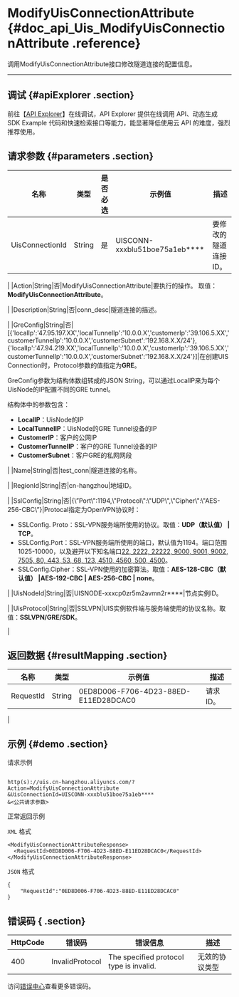 # ModifyUisConnectionAttribute {#doc_api_Uis_ModifyUisConnectionAttribute .reference}

调用ModifyUisConnectionAttribute接口修改隧道连接的配置信息。

 **** 

## 调试 {#apiExplorer .section}

前往【[API Explorer](https://api.aliyun.com/#product=Uis&api=ModifyUisConnectionAttribute)】在线调试，API Explorer 提供在线调用 API、动态生成 SDK Example 代码和快速检索接口等能力，能显著降低使用云 API 的难度，强烈推荐使用。

## 请求参数 {#parameters .section}

|名称|类型|是否必选|示例值|描述|
|--|--|----|---|--|
|UisConnectionId|String|是|UISCONN-xxxblu51boe75a1eb\*\*\*\*|要修改的隧道连接ID。

 |
|Action|String|否|ModifyUisConnectionAttribute|要执行的操作。 取值：**ModifyUisConnectionAttribute**。

 |
|Description|String|否|conn\_desc|隧道连接的描述。

 |
|GreConfig|String|否|\[\{'localIp':'47.95.197.XX','localTunnelIp':'10.0.0.X','customerIp':'39.106.5.XX','customerTunnelIp':'10.0.0.X','customerSubnet':'192.168.X.X/24'\},\{'localIp':'47.94.219.XX','localTunnelIp':'10.0.0.X','customerIp':'39.106.5.XX','customerTunnelIp':'10.0.0.X','customerSubnet':'192.168.X.X/24'\}\]|在创建UIS Connection时，Protocol参数的值指定为**GRE**。

 GreConfig参数为结构体数组转成的JSON String，可以通过LocalIP来为每个UisNode的IP配置不同的GRE tunnel。

 结构体中的参数包含：

 -   **LocalIP**：UisNode的IP
-   **LocalTunnelIP**：UisNode的GRE Tunnel设备的IP
-   **CustomerIP**：客户的公网IP
-   **CustomerTunnelIP**：客户的GRE Tunnel设备的IP
-   **CustomerSubnet**：客户GRE的私网网段

 |
|Name|String|否|test\_conn|隧道连接的名称。

 |
|RegionId|String|否|cn-hangzhou|地域ID。

 |
|SslConfig|String|否|\{\\”Port\\":1194,\\"Protocol\\":\\"UDP\\",\\"Cipher\\":\\"AES-256-CBC\\”\}|Protocal指定为OpenVPN协议时：

 -   SSLConfig. Proto：SSL-VPN服务端所使用的协议。取值：**UDP（默认值） | TCP**。
-   SSLConfig.Port：SSL-VPN服务端所使用的端口，默认值为1194。端口范围1025-10000，以及避开以下知名端口[22, 2222, 22222, 9000, 9001, 9002, 7505, 80, 443, 53, 68, 123, 4510, 4560, 500, 4500](url)。
-   SSLConfig.Cipher：SSL-VPN使用的加密算法。取值：**AES-128-CBC（默认值） |AES-192-CBC | AES-256-CBC | none**。

 |
|UisNodeId|String|否|UISNODE-xxxcp0zr5m2avmn2r\*\*\*\*|节点实例ID。

 |
|UisProtocol|String|否|SSLVPN|UIS实例软件端与服务端使用的协议名称。取值：**SSLVPN/GRE/SDK**。

 |

## 返回数据 {#resultMapping .section}

|名称|类型|示例值|描述|
|--|--|---|--|
|RequestId|String|0ED8D006-F706-4D23-88ED-E11ED28DCAC0|请求ID。

 |

## 示例 {#demo .section}

请求示例

``` {#request_demo}

http(s)://uis.cn-hangzhou.aliyuncs.com/?Action=ModifyUisConnectionAttribute
&UisConnectionId=UISCONN-xxxblu51boe75a1eb****
&<公共请求参数>

```

正常返回示例

`XML` 格式

``` {#xml_return_success_demo}
<ModifyUisConnectionAttributeResponse>
  <RequestId>0ED8D006-F706-4D23-88ED-E11ED28DCAC0</RequestId>
</ModifyUisConnectionAttributeResponse>

```

`JSON` 格式

``` {#json_return_success_demo}
{
	"RequestId":"0ED8D006-F706-4D23-88ED-E11ED28DCAC0"
}
```

## 错误码 { .section}

|HttpCode|错误码|错误信息|描述|
|--------|---|----|--|
|400|InvalidProtocol|The specified protocol type is invalid.|无效的协议类型|

访问[错误中心](https://error-center.aliyun.com/status/product/Uis)查看更多错误码。

